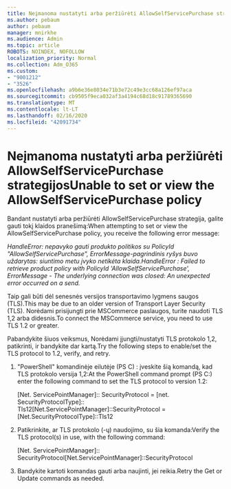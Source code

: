 ```yaml
---
title: Neįmanoma nustatyti arba peržiūrėti AllowSelfServicePurchase strategijos
ms.author: pebaum
author: pebaum
manager: mnirkhe
ms.audience: Admin
ms.topic: article
ROBOTS: NOINDEX, NOFOLLOW
localization_priority: Normal
ms.collection: Adm_O365
ms.custom:
- "9001212"
- "3526"
ms.openlocfilehash: a9b6e36e8034e71b3e72c49e3cc68a126ef97aca
ms.sourcegitcommit: cb9505f9eca032af3a4194c68d18c91789365690
ms.translationtype: MT
ms.contentlocale: lt-LT
ms.lasthandoff: 02/16/2020
ms.locfileid: "42091734"
---
```

# <a name="unable-to-set-or-view-the-allowselfservicepurchase-policy"></a><span data-ttu-id="4d02c-102">Neįmanoma nustatyti arba peržiūrėti AllowSelfServicePurchase strategijos</span><span class="sxs-lookup"><span data-stu-id="4d02c-102">Unable to set or view the AllowSelfServicePurchase policy</span></span>

<span data-ttu-id="4d02c-103">Bandant nustatyti arba peržiūrėti AllowSelfServicePurchase strategija, galite gauti tokį klaidos pranešimą:</span><span class="sxs-lookup"><span data-stu-id="4d02c-103">When attempting to set or view the AllowSelfServicePurchase policy, you receive the following error message:</span></span>

<span data-ttu-id="4d02c-104">*HandleError: nepavyko gauti produkto politikos su PolicyId "AllowSelfServicePurchase", ErrorMessage-pagrindinis ryšys buvo uždarytas: siuntimo metu įvyko netikėta klaida.*</span><span class="sxs-lookup"><span data-stu-id="4d02c-104">*HandleError : Failed to retrieve product policy with PolicyId 'AllowSelfServicePurchase', ErrorMessage - The underlying connection was closed: An unexpected error occurred on a send.*</span></span>

<span data-ttu-id="4d02c-105">Taip gali būti dėl senesnės versijos transportavimo lygmens saugos (TLS).</span><span class="sxs-lookup"><span data-stu-id="4d02c-105">This may be due to an older version of Transport Layer Security (TLS).</span></span> <span data-ttu-id="4d02c-106">Norėdami prisijungti prie MSCommerce paslaugos, turite naudoti TLS 1,2 arba didesnis.</span><span class="sxs-lookup"><span data-stu-id="4d02c-106">To connect the MSCommerce service, you need to use TLS 1.2 or greater.</span></span>  

<span data-ttu-id="4d02c-107">Pabandykite šiuos veiksmus, Norėdami įjungti/nustatyti TLS protokolo 1,2, patikrinti, ir bandykite dar kartą.</span><span class="sxs-lookup"><span data-stu-id="4d02c-107">Try the following steps to enable/set the TLS protocol to 1.2, verify, and retry.</span></span>
 1. <span data-ttu-id="4d02c-108">"PowerShell" komandinėje eilutėje (PS C\) : įveskite šią komandą, kad TLS protokolo versija 1,2:</span><span class="sxs-lookup"><span data-stu-id="4d02c-108">At the PowerShell command prompt (PS C:\) enter the following command to set the TLS protocol to version 1.2:</span></span>

    <span data-ttu-id="4d02c-109">\[Net. ServicePointManager]:: SecurityProtocol = \[net. SecurityProtocolType]:: Tls12</span><span class="sxs-lookup"><span data-stu-id="4d02c-109">\[Net.ServicePointManager]::SecurityProtocol = \[Net.SecurityProtocolType]::Tls12</span></span>

2. <span data-ttu-id="4d02c-110">Patikrinkite, ar TLS protokolo (-ų) naudojimo, su šia komanda:</span><span class="sxs-lookup"><span data-stu-id="4d02c-110">Verify the TLS protocol(s) in use, with the following command:</span></span>

    <span data-ttu-id="4d02c-111">\[Net. ServicePointManager]:: SecurityProtocol</span><span class="sxs-lookup"><span data-stu-id="4d02c-111">\[Net.ServicePointManager]::SecurityProtocol</span></span> 

3. <span data-ttu-id="4d02c-112">Bandykite kartoti komandas gauti arba naujinti, jei reikia.</span><span class="sxs-lookup"><span data-stu-id="4d02c-112">Retry the Get or Update commands as needed.</span></span>

